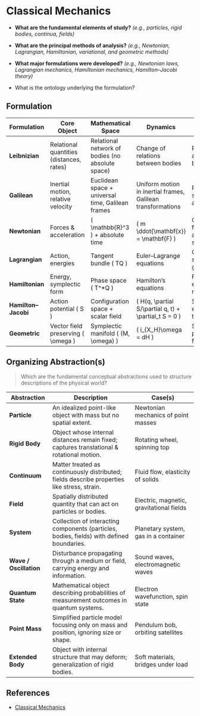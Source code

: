 # Classical Mechanics

* **What are the fundamental elements of study?**
  *(e.g., particles, rigid bodies, continua, fields)*

* **What are the principal methods of analysis?**
  *(e.g., Newtonian, Lagrangian, Hamiltonian, variational, and geometric methods)*

* **What major formulations were developed?**
  *(e.g., Newtonian laws, Lagrangian mechanics, Hamiltonian mechanics, Hamilton–Jacobi theory)*

* What is the ontology underlying the formulation?

## Formulation

| **Formulation**     | **Core Object**                          | **Mathematical Space**                            | **Dynamics**                                                | **Ontological Focus**              |
| ------------------- | ---------------------------------------- | ------------------------------------------------- | ----------------------------------------------------------- | ---------------------------------- |
| **Leibnizian**      | Relational quantities (distances, rates) | Relational network of bodies (no absolute space)  | Change of relations between bodies                          | Relations, no absolute background  |
| **Galilean**        | Inertial motion, relative velocity       | Euclidean space + universal time, Galilean frames | Uniform motion in inertial frames, Galilean transformations | Relative space, absolute time      |
| **Newtonian**       | Forces & acceleration                    | ( \mathbb{R}^3 ) + absolute time                  | ( m \ddot{\mathbf{x}} = \mathbf{F} )                        | Causal forces, absolute space      |
| **Lagrangian**      | Action, energies                         | Tangent bundle ( TQ )                             | Euler–Lagrange equations                                    | Configuration space geometry       |
| **Hamiltonian**     | Energy, symplectic form                  | Phase space ( T^*Q )                              | Hamilton’s equations                                        | Flow on energy manifold            |
| **Hamilton–Jacobi** | Action potential ( S )                   | Configuration space + scalar field                | ( H(q, \partial S/\partial q, t) + \partial_t S = 0 )       | Scalar field encoding trajectories |
| **Geometric**       | Vector field preserving ( \omega )       | Symplectic manifold ( (M, \omega) )               | ( i_{X_H}\omega = dH )                                      | Structure-preserving flow          |

## Organizing Abstraction(s)

> Which are the fundamental conceptual abstractions used to structure descriptions of the physical world?

| **Abstraction**                | **Description**                                                                             | **Case(s)**                              |
| ------------------------------ | ------------------------------------------------------------------------------------------- | -------------------------------------------- |
| **Particle**                   | An idealized point-like object with mass but no spatial extent.                             | Newtonian mechanics of point masses          |
| **Rigid Body**                 | Object whose internal distances remain fixed; captures translational & rotational motion.   | Rotating wheel, spinning top                 |
| **Continuum**                  | Matter treated as continuously distributed; fields describe properties like stress, strain. | Fluid flow, elasticity of solids             |
| **Field**                      | Spatially distributed quantity that can act on particles or bodies.                         | Electric, magnetic, gravitational fields     |
| **System**                     | Collection of interacting components (particles, bodies, fields) with defined boundaries.   | Planetary system, gas in a container         |
| **Wave / Oscillation**         | Disturbance propagating through a medium or field, carrying energy and information.         | Sound waves, electromagnetic waves           |
| **Quantum State**              | Mathematical object describing probabilities of measurement outcomes in quantum systems.    | Electron wavefunction, spin state            |
| **Point Mass**                 | Simplified particle model focusing only on mass and position, ignoring size or shape.       | Pendulum bob, orbiting satellites            |
| **Extended Body**              | Object with internal structure that may deform; generalization of rigid bodies.             | Soft materials, bridges under load           |

## References

* [Classical Mechanics](https://en.wikipedia.org/wiki/Classical_mechanics)
